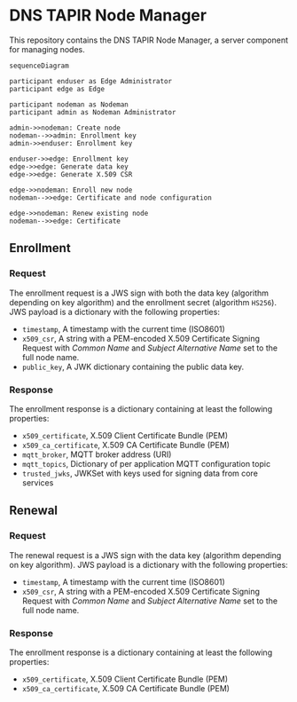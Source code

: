 # DNS TAPIR Node Manager

This repository contains the DNS TAPIR Node Manager, a server component for managing nodes.

```mermaid
sequenceDiagram

participant enduser as Edge Administrator
participant edge as Edge

participant nodeman as Nodeman
participant admin as Nodeman Administrator

admin->>nodeman: Create node
nodeman-->>admin: Enrollment key
admin->>enduser: Enrollment key

enduser->>edge: Enrollment key
edge->>edge: Generate data key
edge->>edge: Generate X.509 CSR

edge->>nodeman: Enroll new node
nodeman-->>edge: Certificate and node configuration

edge->>nodeman: Renew existing node
nodeman-->>edge: Certificate
```



## Enrollment

### Request

The enrollment request is a JWS sign with both the data key (algorithm depending on key algorithm) and the enrollment secret (algorithm `HS256`). JWS payload is a dictionary with the following properties:

- `timestamp`, A timestamp with the current time (ISO8601)
- `x509_csr`, A string with a PEM-encoded X.509 Certificate Signing Request with _Common Name_ and _Subject Alternative Name_ set to the full node name.
- `public_key`, A JWK dictionary containing the public data key.

### Response

The enrollment response is a dictionary containing at least the following properties:

- `x509_certificate`, X.509 Client Certificate Bundle (PEM)
- `x509_ca_certificate`, X.509 CA Certificate Bundle (PEM)
- `mqtt_broker`, MQTT broker address (URI)
- `mqtt_topics`, Dictionary of per application MQTT configuration topic
- `trusted_jwks`, JWKSet with keys used for signing data from core services


## Renewal

### Request

The renewal request is a JWS sign with the data key (algorithm depending on key algorithm). JWS payload is a dictionary with the following properties:

- `timestamp`, A timestamp with the current time (ISO8601)
- `x509_csr`, A string with a PEM-encoded X.509 Certificate Signing Request with _Common Name_ and _Subject Alternative Name_ set to the full node name.

### Response

The enrollment response is a dictionary containing at least the following properties:

- `x509_certificate`, X.509 Client Certificate Bundle (PEM)
- `x509_ca_certificate`, X.509 CA Certificate Bundle (PEM)
